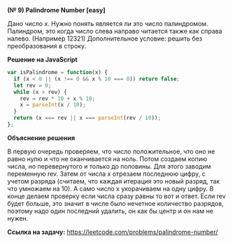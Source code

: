 **(№ 9) Palindrome Number [easy]**

Дано число x.
Нужно понять является ли это число палиндромом.
Палиндром, это когда число слева направо читается также как справа налево. (Например 12321)
Дополнительное условие: решить без преобразования в строку.

**Решение на JavaScript**

```javascript
var isPalindrome = function(x) {
  if (x < 0 || (x !== 0 && x % 10 === 0)) return false;
  let rev = 0;
  while (x > rev) {
    rev = rev * 10 + x % 10;
    x = parseInt(x / 10);
  }
  return (x === rev || x === parseInt(rev / 10));
};
```

**Объяснение решения**

В первую очередь проверяем, что число положительное, что оно не равно нулю и что не оканчивается на ноль.
Потом создаем копию числа, но перевернутого и только до половины.
Для этого заводим переменную rev.
Затем от числа x отрезаем последнюю цифру, с учетом разряда (считаем, что каждая итерация это новый разряд, так что умножаем на 10).
А само число x укорачиваем на одну цифру.
В конце делаем проверку если числа сразу равны то вот и ответ.
Если rev будет больше, это значит в числе было нечетное количество разрядов, поэтому надо один последний удалить, он как бы центр и он нам не нужен.

**Ссылка на задачу:** https://leetcode.com/problems/palindrome-number/